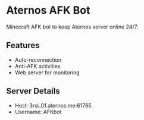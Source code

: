 # Aternos AFK Bot

Minecraft AFK bot to keep Aternos server online 24/7.

## Features
- Auto-reconnection
- Anti-AFK activities
- Web server for monitoring

## Server Details
- Host: 3rsi_01.aternos.me:61765
- Username: AFKbot

